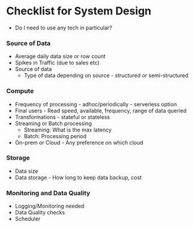 # Checklist for System Design

- Do I need to use any tech in particular?

### Source of Data

- Average daily data size or row count
- Spikes in Traffic (due to sales etc)
- Source of data
    - Type of data depending on source - structured or semi-structured

### Compute

- Frequency of processing - adhoc/periodically - serverless option
- Final users - Read speed, available, frequency, range of data queried
- Transformations - stateful or stateless
- Streaming or Batch processing
    - Streaming: What is the max latency
    - Batch: Processing period
- On-prem or Cloud - Any preference on which cloud

### Storage

- Data size
- Data storage - How long to keep data backup, cost

### Monitoring and Data Quality

- Logging/Monitoring needed
- Data Quality checks
- Scheduler
